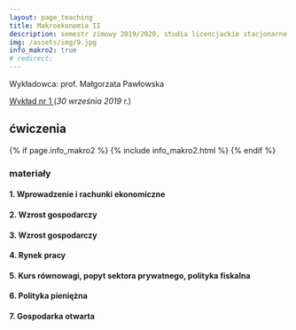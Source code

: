 ```yaml
---
layout: page_teaching
title: Makroekonomia II
description: semestr zimowy 2019/2020, studia licencjackie stacjonarne
img: /assets/img/9.jpg
info_makro2: true
# redirect:
---
```


Wykładowca: prof. Małgorzata Pawłowska


<a target="_blank" rel="noopener noreferrer" href="{{ '/teaching/makroekonomia2/makroII_wykład_30.09.2019.pdf' | prepend: site.baseurl | prepend: site.url }}"> Wykład nr 1 </a>(<i>30 września 2019 r.</i>)

## ćwiczenia

{% if page.info_makro2 %}
  {% include info_makro2.html %}
{% endif %}

  <h3>materiały</h3>

<h4> 1. Wprowadzenie i rachunki ekonomiczne  </h4>
<h4> 2. Wzrost gospodarczy  </h4>
<h4> 3. Wzrost gospodarczy </h4>
<h4> 4. Rynek pracy </h4>
<h4> 5. Kurs równowagi, popyt sektora prywatnego, polityka fiskalna  </h4>
<h4> 6. Polityka pieniężna </h4>
<h4> 7. Gospodarka otwarta  </h4>


<!-- <h4> 8. (<i>23 stycznia 2019 r.</i>) </h4> -->
